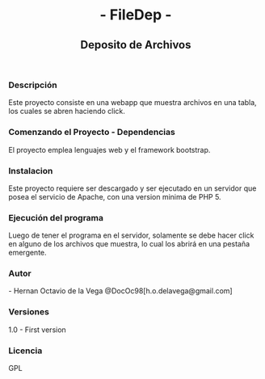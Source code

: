 <h1 align="center">- FileDep -</h1>
<h2 align="center">Deposito de Archivos</h2>
<br>
<h3>Descripción</h3>
Este proyecto consiste en una webapp que muestra archivos en una tabla, los cuales se abren haciendo click. 

<h3>Comenzando el Proyecto - Dependencias</h3>
El proyecto emplea lenguajes web y el framework bootstrap.

<h3>Instalacion</h3>
Este proyecto requiere ser descargado y ser ejecutado en un servidor que posea el servicio de Apache, con una version minima de PHP 5.

<h3>Ejecución del programa</h3>
Luego de tener el programa en el servidor, solamente se debe hacer click en alguno de los archivos que muestra, lo cual los abrirá en una pestaña emergente.

<h3>Autor</h3>
- Hernan Octavio de la Vega @DocOc98[h.o.delavega@gmail.com]

<h3>Versiones</h3>
1.0 - First version

<h3>Licencia</h3>
GPL
